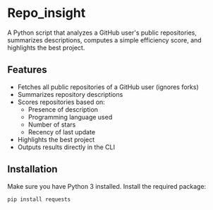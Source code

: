 # Repo_insight


A Python script that analyzes a GitHub user's public repositories, summarizes descriptions, computes a simple efficiency score, and highlights the best project.

## Features
- Fetches all public repositories of a GitHub user (ignores forks)
- Summarizes repository descriptions
- Scores repositories based on:
  - Presence of description
  - Programming language used
  - Number of stars
  - Recency of last update
- Highlights the best project
- Outputs results directly in the CLI

## Installation
Make sure you have Python 3 installed. Install the required package:
```bash
pip install requests

